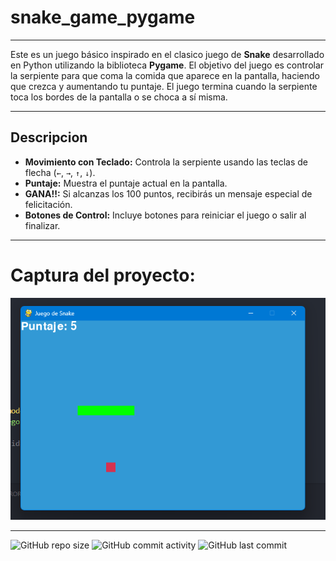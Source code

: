 # snake_game_pygame

----

Este es un juego básico inspirado en el clasico juego de **Snake** desarrollado en Python utilizando la biblioteca **Pygame**. El objetivo del juego es controlar la serpiente para que coma la comida que aparece en la pantalla, haciendo que crezca y aumentando tu puntaje. El juego termina cuando la serpiente toca los bordes de la pantalla o se choca a sí misma.

-----

## Descripcion

- **Movimiento con Teclado:** Controla la serpiente usando las teclas de flecha (`←`, `→`, `↑`, `↓`).
- **Puntaje:** Muestra el puntaje actual en la pantalla.
- **GANA!!:** Si alcanzas los 100 puntos, recibirás un mensaje especial de felicitación.
- **Botones de Control:** Incluye botones para reiniciar el juego o salir al finalizar.

----
# Captura del proyecto:

![Texto alternativo](https://github.com/eliasescalante/snake_game_pygame/blob/main/capture.png)

----

![GitHub repo size](https://img.shields.io/github/repo-size/eliasescalante/snake_game_pygame
)
![GitHub commit activity](https://img.shields.io/github/commit-activity/m/eliasescalante/snake_game_pygame
)
![GitHub last commit](https://img.shields.io/github/last-commit/eliasescalante/snake_game_pygame
)
